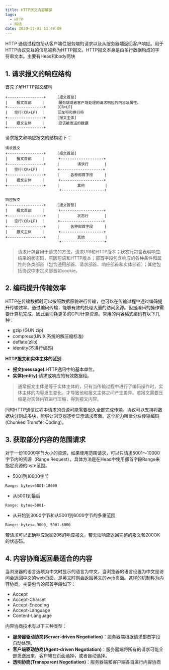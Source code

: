 ```yaml
---
title: HTTP报文内容解读
tags:
  - HTTP
  - 网络
date: 2020-11-01 11:49:09
---
```

HTTP 通信过程包括从客户端往服务端的请求以及从服务器端返回客户响应。用于HTTP协议交互的信息被称为HTTP报文。HTTP报文本身是由多行数据构成的字符串文本。主要有Head和body两块

<!--more-->

## 1. 请求报文的响应结构

首先了解HTTP报文结构

```
+----------------+     [报文首部]
|    报文首部     |      服务端或者客户端处理的请求响应的内容及属性。
+----------------+     [CR+LF]
|   空行(CR+LF)  |      回车符和换行符
+----------------+     [报文主体]
|    报文主体     |      应该被发送的数据
+----------------+
```

请求报文和响应报文的结构如下：

```
请求报文
+----------------+     [报文首部]
|    报文首部     |      +-------------------+
+----------------+     |        请求行       |     
|   空行(CR+LF)  |      +-------------------+
+----------------+     |     各种部首字段     |
|    报文主体     |      +-------------------+
+----------------+     |        其他         |
                        +-------------------+

响应报文
+----------------+     [报文首部]
|    报文首部     |      +-------------------+
+----------------+     |        状态行       |     
|   空行(CR+LF)  |      +-------------------+
+----------------+     |     各种部首字段     |
|    报文主体     |      +-------------------+
+----------------+     |        其他         |
                        +-------------------+
```

> 请求行包含用于请求的方法，请求URI和HTTP版本；状态行包含表明响应结果的状态码，原因短语和HTTP版本；部首字段包含响应的各种条件和属性的各类部首（包含通用部首、请求部首、响应部首和实体部首）；其他包括协议中未定义部首如cookie。

## 2. 编码提升传输效率

HTTP在传输数据时可以按照数据原貌进行传输，也可以在传输过程中通过编码提升传输效率。通过编码传输，能够有效的处理大量的访问资源。但是编码的操作需要计算机完成，因此会消耗更多的CPU计算资源。常用的内容格式编码有以下几种：

* gzip (GUN zip)
* compress(UNIX 系统的解压缩标准)
* deflate(zlib)
* identity(不进行编码)

**HTTP报文和实体主体的区别**

* **报文(message)**:HTTP通讯中的基本单位。
* **实体(entity)**:请求或响应的有效数据段。

>通常报文主体是等于实体主体的，只有当传输过程中进行了编码操作时，实体主体的内容发生变化，才导致他和报文主体之间产生差异。若报文需要压缩是对实体内容进行压缩，得到报文内容。

同时HTTP通信过程中请求的资源可能需要很久全部完成传输，协议可以支持将数据块分割成多块，能够让浏览器逐步显示请求页面。这个能力叫做分块传输编码(Chunked Transfer Coding)。

## 3. 获取部分内容的范围请求

对于一份10000字节大小的资源，如果使用范围请求，可以只请求5001～10000字节内的资源（Range Request）。具体方法是在Head中使用部首字段Range来指定资源的byte范围。

* 5001到10000字节
```
Range: bytes=5001-10000
```
* 从5001到最后
```
Range: bytes=5001-
```
* 从开始到3000字节和从5001到6000字节的多重范围
```
Range: bytes=-3000, 5001-6000
```

若请求可以正确响应返回206的响应报文，若无法响应返回完整的报文和200OK的状态码。

## 4. 内容协商返回最适合的内容

当浏览器的语言选项为中文时显示的语言为中文，当浏览器的语言设置为中文是访问会返回中文的web页面，是英文时则会返回英文的web页面。这样的机制称为内容协商。主要包含的部首字段如下：

* Accept
* Accept-Charset
* Accept-Encoding
* Accept-Language
* Content-Language

内容协商技术有以下三种类型：

* **服务器驱动协商(Server-driven Negotiation)**：服务器端根据请求部首字段自动处理。
* **客户端驱动协商(Agent-driven Negotiation)**：服务器端将所有的请求可能全部发送出来，客户端在页面选择，或者自动选择。
* **透明协商(Transparent Negotiation)**：服务器端和客户端各自进行内容协商
